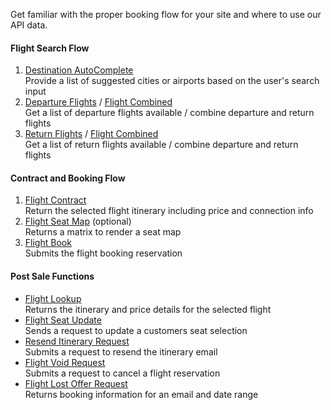 Get familiar with the proper booking flow for your site and where to use our API data.

#### Flight Search Flow

1. [Destination AutoComplete](/documentation/air#/paths/~1getAutoComplete/get)  
Provide a list of suggested cities or airports based on the user's search input
2. [Departure Flights](/documentation/air#/paths/~1getFlightDepartures/get) / [Flight Combined](/documentation/air)  
Get a list of departure flights available / combine departure and return flights 
3. [Return Flights](/documentation/air#/paths/~1getFlightReturns/get) / [Flight Combined](/documentation/air)  
Get a list of return flights available / combine departure and return flights

#### Contract and Booking Flow

1. [Flight Contract](/documentation/air#/paths/~1getFlightContract/get)  
Return the selected flight itinerary including price and connection info
2. [Flight Seat Map](/documentation/air#/paths/~1getFlightSeatMap/get) (optional)  
Returns a matrix to render a seat map 
3. [Flight Book](/documentation/air#/paths/~1getFlightBook/post)  
Submits the flight booking reservation

#### Post Sale Functions

- [Flight Lookup](/documentation/air#/paths/~1getFlightLookUp/post)  
Returns the itinerary and price details for the selected flight
- [Flight Seat Update](/documentation/air)  
Sends a request to update a customers seat selection
- [Resend Itinerary Request](/documentation/air)  
Submits a request to resend the itinerary email
- [Flight Void Request](/documentation/air#/paths/~1getFlightVoidRequest/get)  
Submits a request to cancel a flight reservation
- [Flight Lost Offer Request](/documentation/air)  
Returns booking information for an email and date range


